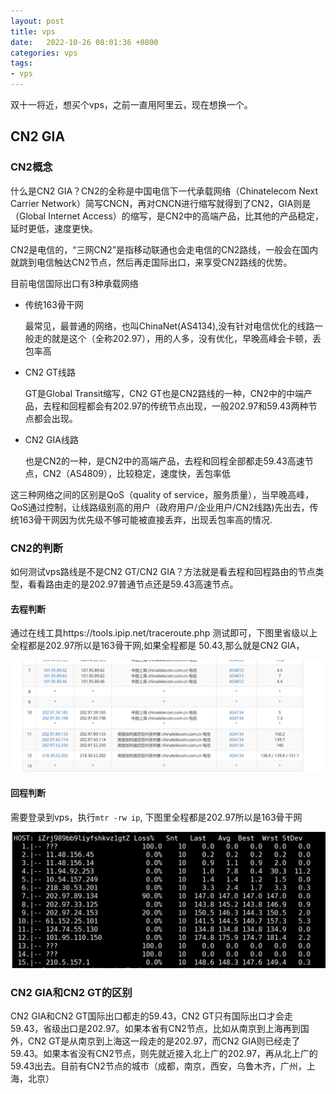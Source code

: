 ```yaml
---
layout: post
title: vps
date:   2022-10-26 08:01:36 +0800
categories: vps
tags:
- vps
---
```


双十一将近，想买个vps，之前一直用阿里云，现在想换一个。

## CN2 GIA

### CN2概念

什么是CN2 GIA？CN2的全称是中国电信下一代承载网络（Chinatelecom Next Carrier Network）简写CNCN，再对CNCN进行缩写就得到了CN2，GIA则是（Global Internet Access）的缩写，是CN2中的高端产品，比其他的产品稳定，延时更低，速度更快。

CN2是电信的，“三网CN2”是指移动联通也会走电信的CN2路线，一般会在国内就跳到电信触达CN2节点，然后再走国际出口，来享受CN2路线的优势。

目前电信国际出口有3种承载网络

* 传统163骨干网

    最常见，最普通的网络，也叫ChinaNet(AS4134),没有针对电信优化的线路一般走的就是这个（全称202.97），用的人多，没有优化，早晚高峰会卡顿，丢包率高

* CN2 GT线路

    GT是Global Transit缩写，CN2 GT也是CN2路线的一种，CN2中的中端产品，去程和回程都会有202.97的传统节点出现，一般202.97和59.43两种节点都会出现。

* CN2 GIA线路

    也是CN2的一种，是CN2中的高端产品，去程和回程全部都走59.43高速节点，CN2（AS4809），比较稳定，速度快，丢包率低

这三种网络之间的区别是QoS（quality of service，服务质量），当早晚高峰，QoS通过控制，让线路级别高的用户（政府用户/企业用户/CN2线路)先出去，传统163骨干网因为优先级不够可能被直接丢弃，出现丢包率高的情况.

### CN2的判断

如何测试vps路线是不是CN2 GT/CN2 GIA？方法就是看去程和回程路由的节点类型，看看路由走的是202.97普通节点还是59.43高速节点。

#### 去程判断

通过在线工具https://tools.ipip.net/traceroute.php 测试即可，下图里省级以上全程都是202.97所以是163骨干网,如果全程都是 50.43,那么就是CN2 GIA，

![img](/assets/cn2_img1.png)

#### 回程判断

需要登录到vps，执行`mtr -rw ip`, 下图里全程都是202.97所以是163骨干网

![img](/assets/cn2_img2.png)

### CN2 GIA和CN2 GT的区别

CN2 GIA和CN2 GT国际出口都走的59.43，CN2 GT只有国际出口才会走59.43，省级出口是202.97。如果本省有CN2节点，比如从南京到上海再到国外，CN2 GT是从南京到上海这一段走的是202.97，而CN2 GIA则已经走了59.43。如果本省没有CN2节点，则先就近接入北上广的202.97，再从北上广的59.43出去。目前有CN2节点的城市（成都，南京，西安，乌鲁木齐，广州，上海，北京）

    